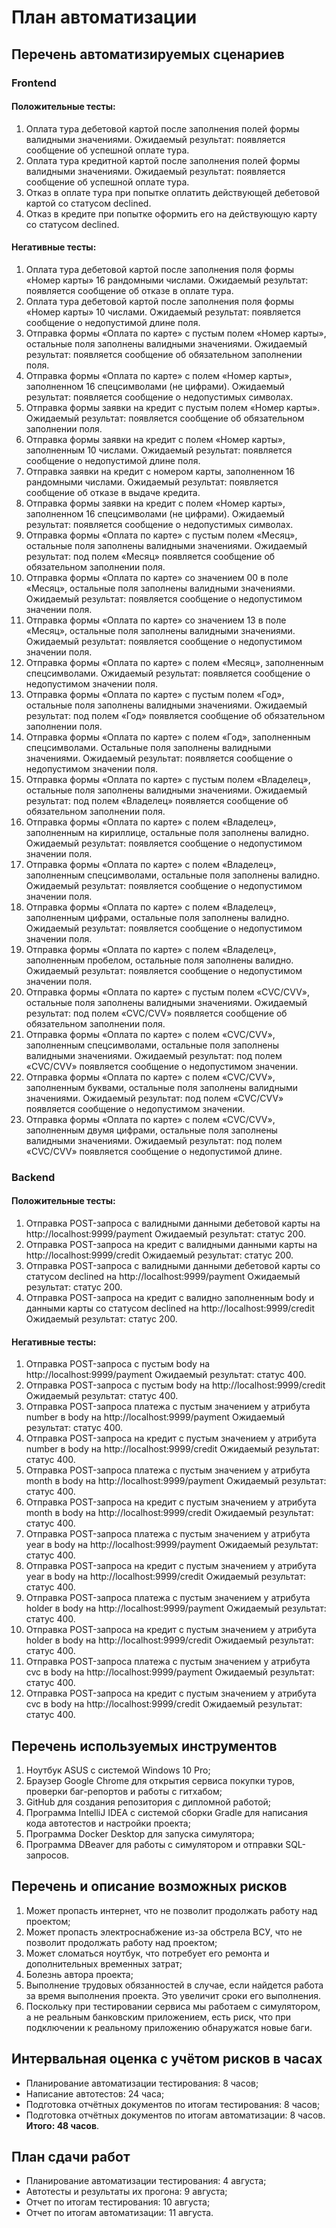 # План автоматизации
## Перечень автоматизируемых сценариев
### Frontend
#### Положительные тесты:
1.	Оплата тура дебетовой картой после заполнения полей формы валидными значениями.
Ожидаемый результат: появляется сообщение об успешной оплате тура. 
2.	Оплата тура кредитной картой после заполнения полей формы валидными значениями.
Ожидаемый результат: появляется сообщение об успешной оплате тура.
3. Отказ в оплате тура при попытке оплатить действующей дебетовой картой со статусом declined.
4. Отказ в кредите при попытке оформить его на действующую карту со статусом declined.
#### Негативные тесты: 
1.	Оплата тура дебетовой картой после заполнения поля формы «Номер карты» 16 рандомными числами.
Ожидаемый результат: появляется сообщение об отказе в оплате тура.
2.	Оплата тура дебетовой картой после заполнения поля формы «Номер карты» 10 числами.
Ожидаемый результат: появляется сообщение о недопустимой длине поля.
3.	Отправка формы «Оплата по карте» с пустым полем «Номер карты», остальные поля заполнены валидными значениями. 
Ожидаемый результат: появляется сообщение об обязательном заполнении поля.
4. Отправка формы «Оплата по карте» с полем «Номер карты», заполненном 16 спецсимволами (не цифрами). 
Ожидаемый результат: появляется сообщение о недопустимых символах. 
5.	Отправка формы заявки на кредит с пустым полем «Номер карты».
Ожидаемый результат: появляется сообщение об обязательном заполнении поля.
6.	Отправка формы заявки на кредит с полем «Номер карты», заполненным 10 числами.
Ожидаемый результат: появляется сообщение о недопустимой длине поля.
7. Отправка заявки на кредит с номером карты, заполненном 16 рандомными числами. 
Ожидаемый результат: появляется сообщение об отказе в выдаче кредита.
8.	Отправка формы заявки на кредит с полем «Номер карты», заполненном 16 спецсимволами (не цифрами). 
Ожидаемый результат: появляется сообщение о недопустимых символах.
9.	 Отправка формы «Оплата по карте» с пустым полем «Месяц», остальные поля заполнены валидными значениями. 
Ожидаемый результат: под полем «Месяц» появляется сообщение об обязательном заполнении поля.  
10.	Отправка формы «Оплата по карте» со значением 00 в поле «Месяц», остальные поля заполнены валидными значениями. 
Ожидаемый результат: появляется сообщение о недопустимом значении поля. 
11.	Отправка формы «Оплата по карте» со значением 13 в поле «Месяц», остальные поля заполнены валидными значениями. 
Ожидаемый результат: появляется сообщение о недопустимом значении поля.
12.	Отправка формы «Оплата по карте» с полем «Месяц», заполненным спецсимволами. 
Ожидаемый результат: появляется сообщение о недопустимом значении поля. 
13.	Отправка формы «Оплата по карте» с пустым полем «Год», остальные поля заполнены валидными значениями. 
Ожидаемый результат: под полем «Год» появляется сообщение об обязательном заполнении поля.  
14.	Отправка формы «Оплата по карте» с полем «Год», заполненным спецсимволами. Остальные поля заполнены валидными значениями. 
Ожидаемый результат: появляется сообщение о недопустимом значении поля. 
15.	Отправка формы «Оплата по карте» с пустым полем «Владелец», остальные поля заполнены валидными значениями. 
Ожидаемый результат: под полем «Владелец» появляется сообщение об обязательном заполнении поля.  
16.	Отправка формы «Оплата по карте» с полем «Владелец», заполненным на кириллице, остальные поля заполнены валидно. 
Ожидаемый результат: появляется сообщение о недопустимом значении поля. 
17.	Отправка формы «Оплата по карте» с полем «Владелец», заполненным спецсимволами, остальные поля заполнены валидно. 
Ожидаемый результат: появляется сообщение о недопустимом значении поля. 
18.	Отправка формы «Оплата по карте» с полем «Владелец», заполненным цифрами, остальные поля заполнены валидно. 
Ожидаемый результат: появляется сообщение о недопустимом значении поля.
19. Отправка формы «Оплата по карте» с полем «Владелец», заполненным пробелом, остальные поля заполнены валидно.
Ожидаемый результат: появляется сообщение о недопустимом значении поля.
20.	Отправка формы «Оплата по карте» с пустым полем «CVC/CVV», остальные поля заполнены валидными значениями. 
Ожидаемый результат: под полем «CVC/CVV» появляется сообщение об обязательном заполнении поля.  
21.	Отправка формы «Оплата по карте» с полем «CVC/CVV», заполненным спецсимволами, остальные поля заполнены валидными значениями. 
Ожидаемый результат: под полем «CVC/CVV» появляется сообщение о недопустимом значении. 
22.	Отправка формы «Оплата по карте» с полем «CVC/CVV», заполненным буквами, остальные поля заполнены валидными значениями. 
Ожидаемый результат: под полем «CVC/CVV» появляется сообщение о недопустимом значении. 
23.	Отправка формы «Оплата по карте» с полем «CVC/CVV», заполненным двумя цифрами, остальные поля заполнены валидными значениями. 
Ожидаемый результат: под полем «CVC/CVV» появляется сообщение о недопустимой длине.
### Backend
#### Положительные тесты:
1.	Отправка POST-запроса с валидными данными дебетовой карты на http://localhost:9999/payment
Ожидаемый результат: статус 200.
2.	Отправка POST-запроса на кредит с валидными данными карты на http://localhost:9999/credit
Ожидаемый результат: статус 200.
3. Отправка POST-запроса с валидными данными дебетовой карты со статусом declined на http://localhost:9999/payment
Ожидаемый результат: статус 200.
4. Отправка POST-запроса на кредит с валидно заполненным body и данными карты со статусом declined на http://localhost:9999/credit
Ожидаемый результат: статус 200.
#### Негативные тесты: 
1.	Отправка POST-запроса с пустым body на http://localhost:9999/payment
Ожидаемый результат: статус 400.
2.	Отправка POST-запроса с пустым body на http://localhost:9999/credit
Ожидаемый результат: статус 400.
3.	Отправка POST-запроса платежа с пустым значением у атрибута number в body на http://localhost:9999/payment
Ожидаемый результат: статус 400.
4.	Отправка POST-запроса на кредит с пустым значением у атрибута number в body на http://localhost:9999/credit
Ожидаемый результат: статус 400.
5.	Отправка POST-запроса платежа с пустым значением у атрибута month в body на http://localhost:9999/payment
Ожидаемый результат: статус 400.
6.	Отправка POST-запроса на кредит с пустым значением у атрибута month в body на http://localhost:9999/credit
Ожидаемый результат: статус 400.
7.	Отправка POST-запроса платежа с пустым значением у атрибута year в body на http://localhost:9999/payment
Ожидаемый результат: статус 400.
8.	Отправка POST-запроса на кредит с пустым значением у атрибута year в body на http://localhost:9999/credit
Ожидаемый результат: статус 400.
9.	Отправка POST-запроса платежа с пустым значением у атрибута holder в body на http://localhost:9999/payment
Ожидаемый результат: статус 400.
10.	Отправка POST-запроса на кредит с пустым значением у атрибута holder в body на http://localhost:9999/credit
Ожидаемый результат: статус 400.
11.	Отправка POST-запроса платежа с пустым значением у атрибута cvc в body на http://localhost:9999/payment
Ожидаемый результат: статус 400.
12.	Отправка POST-запроса на кредит с пустым значением у атрибута cvc в body на http://localhost:9999/credit
Ожидаемый результат: статус 400.
## Перечень используемых инструментов 
1.	Ноутбук ASUS с системой Windows 10 Pro;
2.	Браузер Google Chrome для открытия сервиса покупки туров, проверки баг-репортов и работы с гитхабом; 
3.	GitHub для создания репозитория с дипломной работой;
4.	Программа IntelliJ IDEA c системой сборки Gradle для написания кода автотестов и настройки проекта; 
5.	Программа Docker Desktop для запуска симулятора;
6.	Программа DBeaver для работы с симулятором и отправки SQL-запросов.
## Перечень и описание возможных рисков
1.	Может пропасть интернет, что не позволит продолжать работу над проектом;
2.	Может пропасть электроснабжение из-за обстрела ВСУ, что не позволит продолжать работу над проектом;
3.	Может сломаться ноутбук, что потребует его ремонта и дополнительных временных затрат;
4.	Болезнь автора проекта; 
5.	Выполнение трудовых обязанностей в случае, если найдется работа за время выполнения проекта. Это увеличит сроки его выполнения. 
6.	Поскольку при тестировании сервиса мы работаем с симулятором, а не реальным банковским приложением, есть риск, что при подключении к реальному приложению обнаружатся новые баги. 
## Интервальная оценка с учётом рисков в часах
- Планирование автоматизации тестирования: 8 часов; 
- Написание автотестов: 24 часа; 
- Подготовка отчётных документов по итогам тестирования: 8 часов; 
- Подготовка отчётных документов по итогам автоматизации: 8 часов.
**Итого: 48 часов**. 
## План сдачи работ
- Планирование автоматизации тестирования: 4 августа; 
- Автотесты и результаты их прогона: 9 августа; 
- Отчет по итогам тестирования: 10 августа;
- Отчет по итогам автоматизации: 11 августа. 
